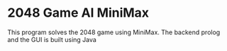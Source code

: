 # 2048 Game AI MiniMax
 This program solves the 2048 game using MiniMax. The backend prolog and the GUI is built using Java
